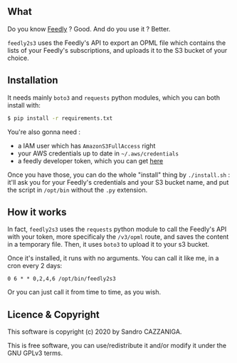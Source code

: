 ## What

Do you know [Feedly](https://feedly.com) ? Good. And do you use it ? Better.

`feedly2s3` uses the Feedly's API to export an OPML file which contains the lists of your Feedly's subscriptions, and uploads it to the S3 bucket of your choice. 

## Installation

It needs mainly `boto3` and `requests` python modules, which you can both install with:

~~~bash
$ pip install -r requirements.txt
~~~

You're also gonna need :
* a IAM user which has `AmazonS3FullAccess` right
* your AWS credentials up to date in `~/.aws/credentials`
* a feedly developer token, which you can get [here](https://feedly.com/v3/auth/dev)

Once you have those, you can do the whole "install" thing by `./install.sh` : it'll ask you for your Feedly's credentials and your S3 bucket name, and put the script in `/opt/bin` without the `.py` extension.

## How it works

In fact, `feedly2s3` uses the `requests` python module to call the Feedly's API with your token, more specificaly the `/v3/opml` route, and saves the content in a temporary file. Then, it uses `boto3` to upload it to your s3 bucket.

Once it's installed, it runs with no arguments. You can call it like me, in a cron every 2 days:

~~~cron
0 6 * * 0,2,4,6 /opt/bin/feedly2s3
~~~

Or you can just call it from time to time, as you wish.

## Licence & Copyright
This software is copyright (c) 2020 by Sandro CAZZANIGA.

This is free software, you can use/redistribute it and/or modify it under the GNU GPLv3 terms.
